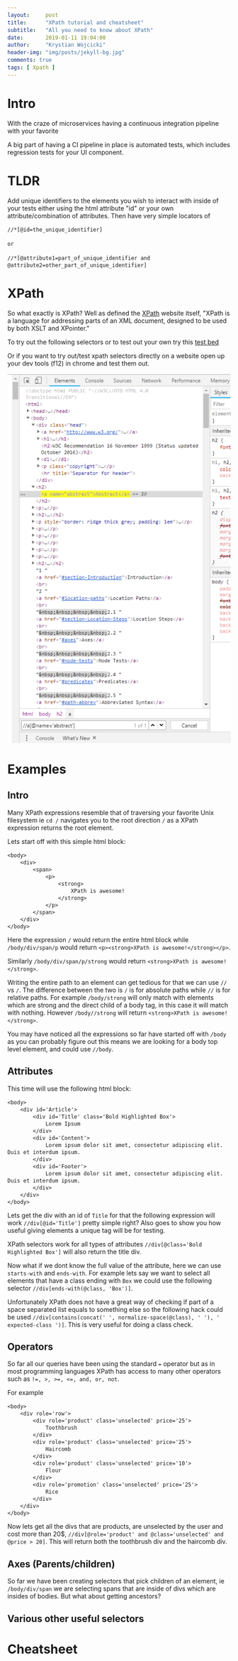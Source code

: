 ```yaml
---
layout:     post
title:      "XPath tutorial and cheatsheet"
subtitle:   "All you need to know about XPath"
date:       2019-01-11 19:04:00
author:     "Krystian Wojcicki"
header-img: "img/posts/jekyll-bg.jpg"
comments: true
tags: [ Xpath ]
---
```


# Intro

With the craze of microservices having a continuous integration pipeline with your favorite

A big part of having a CI pipeline in place is automated tests, which includes regression tests for your UI component.  

# TLDR

Add unique identifiers to the elements you wish to interact with inside of your tests either using the html attribute "id" or your own attribute/combination of attributes. Then have very simple locators of 

```
//*[@id=the_unique_identifier]

or

//*[@attribute1=part_of_unique_identifier and @attribute2=other_part_of_unique_identifier]
```

# XPath

So what exactly is XPath? Well as defined the [XPath](https://www.w3.org/TR/xpath/all/) website itself, "XPath is a language for addressing parts of an XML document, designed to be used by both XSLT and XPointer."

To try out the following selectors or to test out your own try this [test bed](http://www.whitebeam.org/library/guide/TechNotes/xpathtestbed.rhtm)

Or if you want to try out/test xpath selectors directly on a website open up your dev tools (f12) in chrome and test them out. 

![Chrome Devtools](/img/posts/xpath.PNG)

# Examples

## Intro

Many XPath expressions resemble that of traversing your favorite Unix filesystem ie ```cd /``` navigates you to  the root direction ```/``` as a XPath expression returns the root element.

Lets start off with this simple html block:
```
<body>
	<div>
		<span>
			<p>
				<strong>
					XPath is awesome!
				</strong>
			</p>
		</span>
	</div>
</body>
```
Here the expression ```/``` would return the entire html block while ```/body/div/span/p``` would return ```<p><strong>XPath is awesome!</strong></p>```.

Similarly ```/body/div/span/p/strong``` would return ```<strong>XPath is awesome!</strong>```. 

Writing the entire path to an element can get tedious for that we can use ```//``` vs ```/```. The difference between the two is ```/``` is for absolute paths while ```//``` is for relative paths. For example ```/body/strong``` will only match with elements which are strong and the direct child of a body tag, in this case it will match with nothing. However ```/body//strong``` will return ```<strong>XPath is awesome!</strong>```.

You may have noticed all the expressions so far have started off with ```/body``` as you can probably figure out this means we are looking for a body top level element, and could use ```//body```. 

## Attributes

This time will use the following html block:
```
<body>
	<div id='Article'>
		<div id='Title' class='Bold Highlighted Box'> 
			Lorem Ipsum
		</div>
		<div id='Content'>
			Lorem ipsum dolor sit amet, consectetur adipiscing elit. Duis et interdum ipsum.
		</div>
		<div id='Footer'>
			Lorem ipsum dolor sit amet, consectetur adipiscing elit. Duis et interdum ipsum.
		</div>
	</div>
</body>
```

Lets get the div with an id of ```Title``` for that the following expression will work ```//div[@id='Title']``` pretty simple right? Also goes to show you how useful giving elements a unique tag will be for testing.

XPath selectors work for all types of attributes ```//div[@class='Bold Highlighted Box']``` will also return the title div. 

Now what if we dont know the full value of the attribute, here we can use ```starts-with``` and ```ends-with```. For example lets say we want to select all elements that have a class ending with ```Box``` we could use the following selector ```//div[ends-with(@class, 'Box')]```.

Unfortunately XPath does not have a great way of checking if part of a space separated list equals to something else so the following hack could be used ```//div[contains(concat(' ', normalize-space(@class), ' '), ' expected-class ')]```. This is very useful for doing a class check.

## Operators

So far all our queries have been using the standard ```=``` operator but as in most programming languages XPath has access to many other operators such as ```!=, >, >=, <=, and, or, not```. 

For example 
```
<body>
	<div role='row'>
		<div role='product' class='unselected' price='25'> 
			Toothbrush
		</div>
		<div role='product' class='unselected' price='25'> 
			Haircomb
		</div>
		<div role='product' class='unselected' price='10'>
			Flour
		</div>
		<div role='promotion' class='unselected' price='25'>
			Rice
		</div>
	</div>
</body>
```

Now lets get all the divs that are products, are unselected by the user and cost more than 20$, ```//div[@role='product' and @class='unselected' and @price > 20]```. This will return both the toothbrush div and the haircomb div.

## Axes (Parents/children)

So far we have been creating selectors that pick children of an element, ie ```/body/div/span``` we are selecting spans that are inside of divs which are insides of bodies. But what about getting ancestors? 

## Various other useful selectors

# Cheatsheet 
